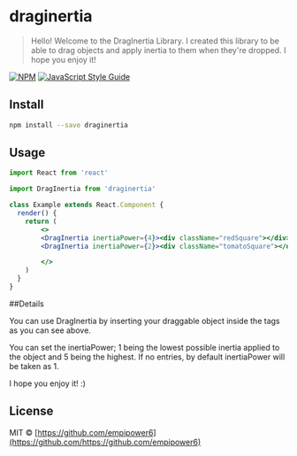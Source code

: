 # draginertia

> Hello! Welcome to the DragInertia Library. I created this library to be able to drag objects and apply inertia to them when they're dropped. I hope you enjoy it!

[![NPM](https://img.shields.io/npm/v/draginertia.svg)](https://www.npmjs.com/package/draginertia) [![JavaScript Style Guide](https://img.shields.io/badge/code_style-standard-brightgreen.svg)](https://standardjs.com)

## Install

```bash
npm install --save draginertia
```

## Usage

```jsx
import React from 'react'

import DragInertia from 'draginertia'

class Example extends React.Component {
  render() {
    return (
        <>
        <DragInertia inertiaPower={4}><div className="redSquare"></div></DragInertia>
        <DragInertia inertiaPower={2}><div className="tomatoSquare"></div></DragInertia>

        </>
    )
  }
}
```
##Details

You can use DragInertia by inserting your draggable object inside the tags <DragInertia> </DragInertia> as you can see above.

You can set the inertiaPower; 1 being the lowest possible inertia applied to the object and 5 being the highest. If no entries, by default inertiaPower will be taken as 1.

I hope you enjoy it! :) 
## License

MIT © [https://github.com/empipower6](https://github.com/https://github.com/empipower6)
